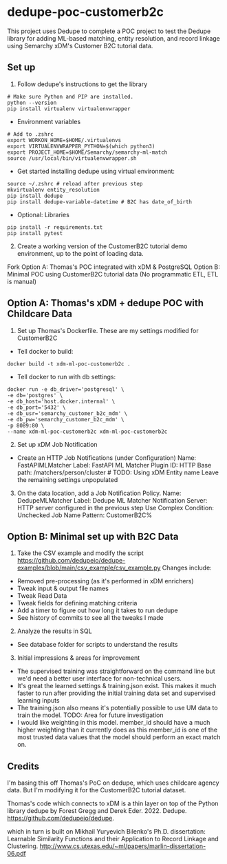 # dedupe-poc-customerb2c
This project uses Dedupe to complete a POC project 
to test the Dedupe library for adding ML-based 
matching, entity resolution, and record linkage using
Semarchy xDM's Customer B2C tutorial data.

## Set up
1. Follow dedupe's instructions to get the library
```
# Make sure Python and PIP are installed. 
python --version
pip install virtualenv virtualenvwrapper
```
- Environment variables
```
# Add to .zshrc
export WORKON_HOME=$HOME/.virtualenvs
export VIRTUALENVWRAPPER_PYTHON=$(which python3)
export PROJECT_HOME=$HOME/Semarchy/semarchy-ml-match
source /usr/local/bin/virtualenvwrapper.sh
```
- Get started installing dedupe using virtual environment:
```
source ~/.zshrc # reload after previous step
mkvirtualenv entity_resolution
pip install dedupe
pip install dedupe-variable-datetime # B2C has date_of_birth
```
- Optional: Libraries
```
pip install -r requirements.txt
pip install pytest
```

2. Create a working version of the CustomerB2C
tutorial demo environment, up to the point of loading data.

Fork
Option A: Thomas's POC integrated with xDM & PostgreSQL
Option B: Minimal POC using CustomerB2C tutorial data
(No programmatic ETL, ETL is manual)

## Option A: Thomas's xDM + dedupe POC with Childcare Data

1. Set up Thomas's Dockerfile. These are my settings
modified for CustomerB2C 

- Tell docker to build: 
```
docker build -t xdm-ml-poc-customerb2c .
```
- Tell docker to run with db settings: 
```
docker run -e db_driver='postgresql' \
-e db='postgres' \
-e db_host='host.docker.internal' \
-e db_port='5432' \
-e db_usr='semarchy_customer_b2c_mdm' \
-e db_pw='semarchy_customer_b2c_mdm' \
-p 8089:80 \
--name xdm-ml-poc-customerb2c xdm-ml-poc-customerb2c
```
2. Set up xDM Job Notification
- Create an HTTP Job Notifications (under Configuration)
Name: FastAPIMLMatcher
Label: FastAPI ML Matcher
Plugin ID: HTTP
Base path: /matchers/person/cluster # TODO: Using xDM Entity name
Leave the remaining settings unpopulated

3. On the data location, add a Job Notification Policy.
Name: DedupeMLMatcher
Label: Dedupe ML Matcher
Notification Server: HTTP server configured in the previous step
Use Complex Condition: Unchecked
Job Name Pattern: CustomerB2C%

## Option B: Minimal set up with B2C Data

1. Take the CSV example and modify the script
https://github.com/dedupeio/dedupe-examples/blob/main/csv_example/csv_example.py
Changes include: 
- Removed pre-processing (as it's performed in xDM enrichers)
- Tweak input & output file names
- Tweak Read Data 
- Tweak fields for defining matching criteria
- Add a timer to figure out how long it takes to run dedupe
- See history of commits to see all the tweaks I made

2. Analyze the results in SQL 
- See database folder for scripts to understand the results

3. Initial impressions & areas for improvement
- The supervised training was straightforward on the 
command line but we'd need a better user interface for
non-technical users. 
- It's great the learned settings & training.json exist.
This makes it much faster to run after providing the initial
training data set and supervised learning inputs
- The training.json also means it's potentially possible to use
UM data to train the model. TODO: Area for future investigation
- I would like weighting in this model. member_id should have a 
much higher weighting than it currently does as this member_id is
one of the most trusted data values that the model should perform
an exact match on.  

## Credits
I'm basing this off Thomas's PoC on dedupe, which uses
childcare agency data. But I'm modifying it for the
CustomerB2C tutorial dataset. 

Thomas's code which connects to xDM is a thin
layer on top of the Python library dedupe by 
Forest Gregg and Derek Eder. 2022. 
Dedupe. https://github.com/dedupeio/dedupe.

which in turn is built on Mikhail Yuryevich Bilenko's 
Ph.D. dissertation: Learnable Similarity Functions and 
their Application to Record Linkage and Clustering.
http://www.cs.utexas.edu/~ml/papers/marlin-dissertation-06.pdf
